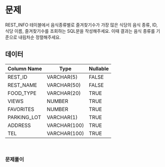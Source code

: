 # 문제
REST_INFO 테이블에서 음식종류별로 즐겨찾기수가 가장 많은 식당의 음식 종류, ID, 식당 이름, 즐겨찾기수를 조회하는 SQL문을 작성해주세요. 이때 결과는 음식 종류를 기준으로 내림차순 정렬해주세요.

## 데이터  

| Column Name  | Type       | Nullable |
|--------------|------------|----------|
| REST_ID      | VARCHAR(5) | FALSE    |
| REST_NAME    | VARCHAR(50)| FALSE    |
| FOOD_TYPE    | VARCHAR(20)| TRUE     |
| VIEWS        | NUMBER     | TRUE     |
| FAVORITES    | NUMBER     | TRUE     |
| PARKING_LOT  | VARCHAR(1) | TRUE     |
| ADDRESS      | VARCHAR(100)| TRUE     |
| TEL          | VARCHAR(100)| TRUE     |

<br/>  
  
### 문제풀이
